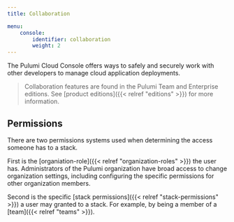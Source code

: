 ```yaml
---
title: Collaboration

menu:
    console:
        identifier: collaboration
        weight: 2
---
```


The Pulumi Cloud Console offers ways to safely and securely work with other developers to
manage cloud application deployments.

> Collaboration features are found in the Pulumi Team and Enterprise editions. See
> [product editions]({{< relref "editions" >}}) for more information.

## Permissions

There are two permissions systems used when determining the access someone has to a stack.

First is the [organiation-role]({{< relref "organization-roles" >}}) the user has. Administrators
of the Pulumi organization have broad access to change organization settings, including configuring
the specific permissions for other organization members.

Second is the specific [stack permissions]({{< relref "stack-permissions" >}}) a user may
granted to a stack. For example, by being a member of a [team]({{< relref "teams" >}}).
